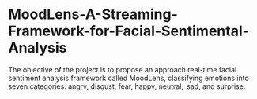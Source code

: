 # MoodLens-A-Streaming-Framework-for-Facial-Sentimental-Analysis
The objective of the project is to propose an approach real-time facial sentiment analysis framework called MoodLens, classifying emotions into seven categories: angry, disgust, fear, happy, neutral, sad, and surprise.

